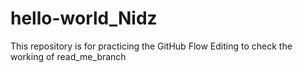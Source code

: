 # hello-world_Nidz
This repository is for practicing the GitHub Flow
Editing to check the working of read_me_branch
